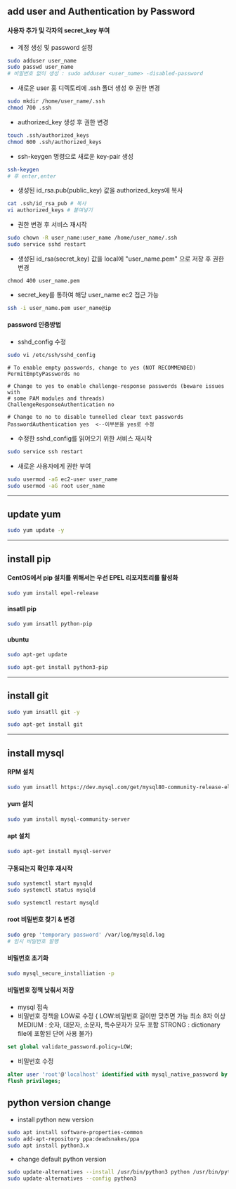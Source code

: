 ## add user and Authentication by Password

#### 사용자 추가 및 각자의 secret_key 부여
- 계정 생성 및 password 설정
```bash
sudo adduser user_name
sudo passwd user_name
# 비밀번호 없이 생성 : sudo adduser <user_name> -disabled-password
```
- 새로운 user 홈 디렉토리에 .ssh 폴더 생성 후 권한 변경
```bash
sudo mkdir /home/user_name/.ssh
chmod 700 .ssh
```
- authorized_key 생성 후 권한 변경
```bash
touch .ssh/authorized_keys
chmod 600 .ssh/authorized_keys
```
- ssh-keygen 명령으로 새로운 key-pair 생성
```bash
ssh-keygen
# 후 enter,enter
```
- 생성된 id_rsa.pub(public_key) 값을 authorized_keys에 복사
```bash
cat .ssh/id_rsa_pub # 복사
vi authorized_keys # 붙여넣기
```
- 권한 변경 후 서비스 재시작
```bash
sudo chown -R user_name:user_name /home/user_name/.ssh
sudo service sshd restart
```
- 생성된 id_rsa(secret_key) 값을 local에 "user_name.pem" 으로 저장 후 권한 변경
```
chmod 400 user_name.pem
```
- secret_key를 통하여 해당 user_name ec2 접근 가능
```bash
ssh -i user_name.pem user_name@ip
```

#### password 인증방법
- sshd_config 수정
```bash
sudo vi /etc/ssh/sshd_config
```
```
# To enable empty passwords, change to yes (NOT RECOMMENDED)
PermitEmptyPasswords no
 
# Change to yes to enable challenge-response passwords (beware issues with
# some PAM modules and threads)
ChallengeResponseAuthentication no
 
# Change to no to disable tunnelled clear text passwords
PasswordAuthentication yes  <--이부분을 yes로 수정
```
- 수정한 sshd_config를 읽어오기 위한 서비스 재시작
```bash
sudo service ssh restart
```
- 새로운 사용자에게 권한 부여
```bash
sudo usermod -aG ec2-user user_name
sudo usermod -aG root user_name
```

***
## update yum
```bash
sudo yum update -y
```

***
## install pip

#### CentOS에서 pip 설치를 위해서는 우선 EPEL 리포지토리를 활성화
```bash
sudo yum install epel-release
```

#### insatll pip
```bash
sudo yum insatll python-pip
```

#### ubuntu
```bash
sudo apt-get update
```
```bash
sudo apt-get install python3-pip
```

***
## install git
```bash
sudo yum insatll git -y
```
```bash
sudo apt-get install git
```

***
## install mysql

#### RPM 설치
```bash
sudo yum insatll https://dev.mysql.com/get/mysql80-community-release-el7-3.noarch.rpm
```

#### yum 설치
```bash
sudo yum install mysql-community-server
```

#### apt 설치
```bash
sudo apt-get install mysql-server
```

#### 구동되는지 확인후 재시작
```bash
sudo systemctl start mysqld
sudo systemctl status mysqld

sudo systemctl restart mysqld
```

#### root 비밀번호 찾기 & 변경
```bash
sudo grep 'temporary password' /var/log/mysqld.log
# 임시 비밀번호 발행
```

#### 비밀번호 초기화
```bash
sudo mysql_secure_installiation -p
```

#### 비밀번호 정책 낮춰서 저장
- mysql 접속
- 비밀번호 정책을 LOW로 수정 { LOW:비밀번호 길이만 맞추면 가능 최소 8자 이상
                             MEDIUM : 숫자, 대문자, 소문자, 특수문자가 모두 포함
                             STRONG : dictionary file에 포함된 단어 사용 불가}
```sql
set global validate_password.policy=LOW;
```
- 비밀번호 수정
```sql
alter user 'root'@'localhost' identified with mysql_native_password by 'password';
flush privileges;
```

## python version change
- install python new version
```bash
sudo apt install software-properties-common
sudo add-apt-repository ppa:deadsnakes/ppa
sudo apt install python3.x
```
- change default python version
```bash
sudo update-alternatives --install /usr/bin/python3 python /usr/bin/python3.7 1
sudo update-alternatives --config python3
```